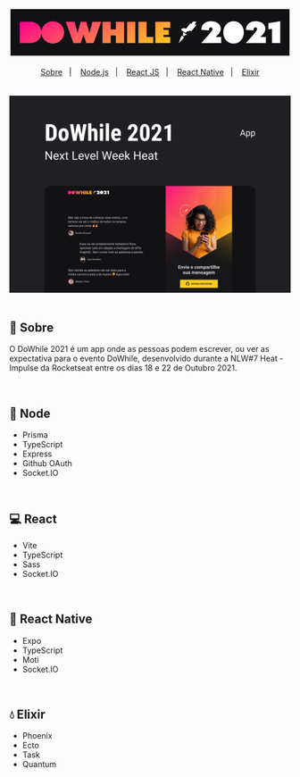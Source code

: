 <div align="center">
  <img src=".github/logo.png" alt="Logo DoWhile 2021"/>
</div>

<br/>

<div align="center">
  <a href="#-sobre">Sobre</a>&nbsp;&nbsp;&nbsp;|&nbsp;&nbsp;&nbsp;
  <a href="#-node">Node.js</a>&nbsp;&nbsp;&nbsp;|&nbsp;&nbsp;&nbsp;
  <a href="#-react">React JS</a>&nbsp;&nbsp;&nbsp;|&nbsp;&nbsp;&nbsp;
  <a href="#-react native">React Native</a>&nbsp;&nbsp;&nbsp;|&nbsp;&nbsp;&nbsp;
  <a href="#-elixir">Elixir</a>
</div>

<br/>
<br/>

<div align="center">
  <img src=".github/capa.png" alt="Capa DoWhile 2021"/>
</div>

<br/>

## 📖 Sobre
O DoWhile 2021 é um app onde as pessoas podem escrever, ou ver as expectativa para o evento DoWhile, desenvolvido durante a NLW#7 Heat - Impulse da Rocketseat entre os dias 18 e 22 de Outubro 2021. 

<br/>

## 📗 Node
* Prisma
* TypeScript
* Express
* Github OAuth
* Socket.IO

<br/>

## 💻 React
* Vite
* TypeScript
* Sass
* Socket.IO

<br/>

## 📱 React Native
* Expo
* TypeScript
* Moti
* Socket.IO

<br/>

## 💧 Elixir
* Phoenix
* Ecto
* Task
* Quantum
